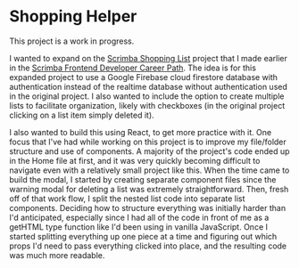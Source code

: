 # Shopping Helper

This project is a work in progress.

I wanted to expand on the [Scrimba Shopping List](https://github.com/BrianSlaby/scrimba-shopping-list) project that I made earlier in the [Scrimba Frontend Developer Career Path](https://scrimba.com/learn/frontend).  The idea is for this expanded project to use a Google Firebase cloud firestore database with authentication instead of the realtime database without authentication used in the original project.  I also wanted to include the option to create multiple lists to facilitate organization, likely with checkboxes (in the original project clicking on a list item simply deleted it).

I also wanted to build this using React, to get more practice with it. One focus that I've had while working on this project is to improve my file/folder structure and use of components. A majority of the project's code ended up in the Home file at first, and it was very quickly becoming difficult to navigate even with a relatively small project like this. When the time came to build the modal, I started by creating separate component files since the warning modal for deleting a list was extremely straightforward.  Then, fresh off of that work flow, I split the nested list code into separate list components.  Deciding how to structure everything was initially harder than I'd anticipated, especially since I had all of the code in front of me as a getHTML type function like I'd been using in vanilla JavaScript. Once I started splitting everything up one piece at a time and figuring out which props I'd need to pass everything clicked into place, and the resulting code was much more readable.